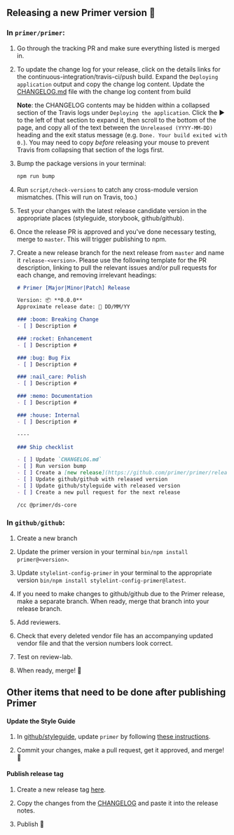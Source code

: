 ## Releasing a new Primer version 🎉


### In `primer/primer`:


1. Go through the tracking PR and make sure everything listed is merged in.

2. To update the change log for your release, click on the details links for the continuous-integration/travis-ci/push build.  Expand the `Deploying application` output and copy the change log content. Update the [CHANGELOG.md](https://github.com/primer/primer/blob/master/CHANGELOG.md) file with the change log content from build

    **Note**: the CHANGELOG contents may be hidden within a collapsed section of the Travis logs under `Deploying the application`. Click the ▶ to the left of that section to expand it, then scroll to the bottom of the page, and copy all of the text between the `Unreleased (YYYY-MM-DD)` heading and the exit status message (e.g. `Done. Your build exited with 0.`). You may need to copy _before_ releasing your mouse to prevent Travis from collapsing that section of the logs first.

3. Bump the package versions in your terminal:

   ```sh
   npm run bump
   ```

4. Run `script/check-versions` to catch any cross-module version mismatches. (This will run on Travis, too.)

5. Test your changes with the latest release candidate version in the appropriate places (styleguide, storybook, github/github).

6. Once the release PR is approved and you've done necessary testing, merge to `master`. This will trigger publishing to npm.

7. Create a new release branch for the next release from `master` and name it `release-<version>`. Please use the following template for the PR description, linking to pull the relevant issues and/or pull requests for each change, and removing irrelevant headings:

    ```md
    # Primer [Major|Minor|Patch] Release

    Version: 📦 **0.0.0**
    Approximate release date: 📆 DD/MM/YY

    ### :boom: Breaking Change
    - [ ] Description #

    ### :rocket: Enhancement
    - [ ] Description #

    ### :bug: Bug Fix
    - [ ] Description #
    
    ### :nail_care: Polish
    - [ ] Description #
    
    ### :memo: Documentation
    - [ ] Description #
    
    ### :house: Internal
    - [ ] Description #

    ----

    ### Ship checklist

    - [ ] Update `CHANGELOG.md`
    - [ ] Run version bump
    - [ ] Create a [new release](https://github.com/primer/primer/releases/new)
    - [ ] Update github/github with released version
    - [ ] Update github/styleguide with released version
    - [ ] Create a new pull request for the next release

    /cc @primer/ds-core
    ```


### In `github/github`:

1. Create a new branch

2. Update the primer version in your terminal  `bin/npm install primer@<version>`.

3. Update `stylelint-config-primer` in your terminal to the appropriate version `bin/npm install stylelint-config-primer@latest`.

4. If you need to make changes to github/github due to the Primer release, make a separate branch. When ready, merge that branch into your release branch.

5. Add reviewers.

6. Check that every deleted vendor file has an accompanying updated vendor file and that the version numbers look correct.

7. Test on review-lab.

8. When ready, merge! 🎉


## Other items that need to be done after publishing Primer

#### Update the Style Guide

1. In [github/styleguide](https://github.com/github/styleguide), update `primer` by following [these instructions](https://github.com/github/styleguide/#adding-new-content-from-primer).

2. Commit your changes, make a pull request, get it approved, and merge! 🚀


#### Publish release tag

1. Create a new release tag [here](https://github.com/primer/primer/releases/new).

2. Copy the changes from the [CHANGELOG](https://github.com/primer/primer/blob/master/CHANGELOG.md) and paste it into the release notes.

3. Publish 🎉
